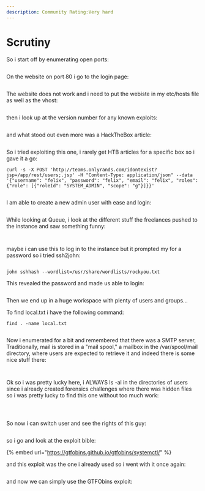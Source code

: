 ```yaml
---
description: Community Rating:Very hard
---
```


# Scrutiny

So i start off by enumerating open ports:

<figure><img src="../../../.gitbook/assets/image (9) (1) (1) (1) (1) (1) (1) (1) (1).png" alt=""><figcaption></figcaption></figure>

On the website on port 80 i go to the login page:

<figure><img src="../../../.gitbook/assets/image (10) (1) (1) (1) (1) (1) (1) (1) (1).png" alt=""><figcaption></figcaption></figure>

The website does not work and i need to put the webiste in my etc/hosts file as well as the vhost:

<figure><img src="../../../.gitbook/assets/image (11) (1) (1) (1) (1) (1) (1) (1).png" alt=""><figcaption></figcaption></figure>

then i look up at the version number for any known exploits:

<figure><img src="../../../.gitbook/assets/image (12) (1) (1) (1) (1) (1) (1) (1).png" alt=""><figcaption></figcaption></figure>

and what stood out even more was a HackTheBox article:

<figure><img src="../../../.gitbook/assets/image (13) (1) (1) (1) (1) (1) (1).png" alt=""><figcaption></figcaption></figure>

So i tried exploiting this one, i rarely get HTB articles for a specific box so i gave it a go:

```
curl -s -X POST 'http://teams.onlyrands.com/idontexist?jsp=/app/rest/users;.jsp' -H "Content-Type: application/json" --data '{"username": "felix", "password": "felix", "email": "felix", "roles": {"role": [{"roleId": "SYSTEM_ADMIN", "scope": "g"}]}}'
```

<figure><img src="../../../.gitbook/assets/image (14) (1) (1) (1) (1) (1) (1).png" alt=""><figcaption></figcaption></figure>

I am able to create a new admin user with ease and login:

<figure><img src="../../../.gitbook/assets/image (15) (1) (1) (1) (1) (1).png" alt=""><figcaption></figcaption></figure>

While looking at Queue, i look at the different stuff the freelances pushed to the instance and saw something funny:

<figure><img src="../../../.gitbook/assets/image (16) (1) (1) (1) (1) (1).png" alt=""><figcaption></figcaption></figure>

<figure><img src="../../../.gitbook/assets/image (17) (1) (1) (1) (1).png" alt=""><figcaption></figcaption></figure>

maybe i can use this to log in to the instance but it prompted my for a password so i tried ssh2john:

<figure><img src="../../../.gitbook/assets/image (18) (1) (1) (1).png" alt=""><figcaption></figcaption></figure>

```
john sshhash --wordlist=/usr/share/wordlists/rockyou.txt
```

This revealed the password and made us able to login:

<figure><img src="../../../.gitbook/assets/image (19) (1) (1).png" alt=""><figcaption></figcaption></figure>

Then we end up in a huge workspace with plenty of users and groups...

To find local.txt i have the following command:

```
find . -name local.txt
```

<figure><img src="../../../.gitbook/assets/image (20) (1).png" alt=""><figcaption></figcaption></figure>

Now i enumerated for a bit and remembered that there was a SMTP server, Traditionally, mail is stored in a "mail spool," a mailbox in the /var/spool/mail directory, where users are expected to retrieve it and indeed there is some nice stuff there:

<figure><img src="../../../.gitbook/assets/image (21) (1).png" alt=""><figcaption></figcaption></figure>

<figure><img src="../../../.gitbook/assets/image (22) (1).png" alt=""><figcaption></figcaption></figure>

Ok so i was pretty lucky here, i ALWAYS ls -al in the directories of users since i already created forensics challenges where there was hidden files so i was pretty lucky to find this one without too much work:

<figure><img src="../../../.gitbook/assets/image (23) (1).png" alt=""><figcaption></figcaption></figure>

<figure><img src="../../../.gitbook/assets/image (24).png" alt=""><figcaption></figcaption></figure>

<figure><img src="../../../.gitbook/assets/image (25).png" alt=""><figcaption></figcaption></figure>

So now i can switch user and see the rights of this guy:

<figure><img src="../../../.gitbook/assets/image (26).png" alt=""><figcaption></figcaption></figure>

so i go and look at the exploit bible:

{% embed url="https://gtfobins.github.io/gtfobins/systemctl/" %}

and this exploit was the one i already used so i went with it once again:

<figure><img src="../../../.gitbook/assets/image (28).png" alt=""><figcaption></figcaption></figure>

and now we can simply use the GTFObins exploit:

<figure><img src="../../../.gitbook/assets/image (27).png" alt=""><figcaption></figcaption></figure>

<figure><img src="../../../.gitbook/assets/image (76).png" alt=""><figcaption></figcaption></figure>
